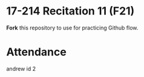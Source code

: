 # 17-214 Recitation 11 (F21)
**Fork** this repository to use for practicing Github flow.

# Attendance
andrew id 2